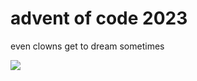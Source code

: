 # advent of code 2023

even clowns get to dream sometimes

![](https://github.com/gongahkia/sweet-dreams/assets/117062305/e03af908-7a63-4535-8d9b-7a0b099f7d54)
